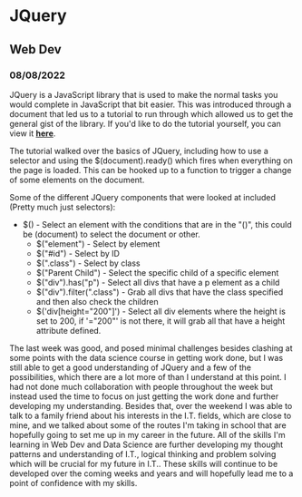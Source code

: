 # JQuery
## Web Dev
### 08/08/2022

JQuery is a JavaScript library that is used to make the normal tasks you would complete in JavaScript that bit easier. This was introduced through a document that led us to a tutorial to run through which allowed us to get the general gist of the library. If you'd like to do the tutorial yourself, you can view it [**here**](https://jenkov.com/tutorials/jquery/index.html).

The tutorial walked over the basics of JQuery, including how to use a selector and using the $(document).ready() which fires when everything on the page is loaded. This can be hooked up to a function to trigger a change of some elements on the document.

Some of the different JQuery components that were looked at included (Pretty much just selectors):
* $() - Select an element with the conditions that are in the "()", this could be (document) to select the document or other.
    * $("element") - Select by element
    * $("#id") - Select by ID
    * $(".class") - Select by class
    * $("Parent Child") - Select the specific child of a specific element
    * $("div").has("p") - Select all divs that have a p element as a child
    * $("div").filter(".class") - Grab all divs that have the class specified and then also check the children
    * $('div[height="200"]') - Select all div elements where the height is set to 200, if '="200"' is not there, it will grab all that have a height attribute defined.

The last week was good, and posed minimal challenges besides clashing at some points with the data science course in getting work done, but I was still able to get a good understanding of JQuery and a few of the possibilities, which there are a lot more of than I understand at this point. I had not done much collaboration with people throughout the week but instead used the time to focus on just getting the work done and further developing my understanding. Besides that, over the weekend I was able to talk to a family friend about his interests in the I.T. fields, which are close to mine, and we talked about some of the routes I'm taking in school that are hopefully going to set me up in my career in the future. All of the skills I'm learning in Web Dev and Data Science are further developing my thought patterns and understanding of I.T., logical thinking and problem solving which will be crucial for my future in I.T.. These skills will continue to be developed over the coming weeks and years and will hopefully lead me to a point of confidence with my skills.